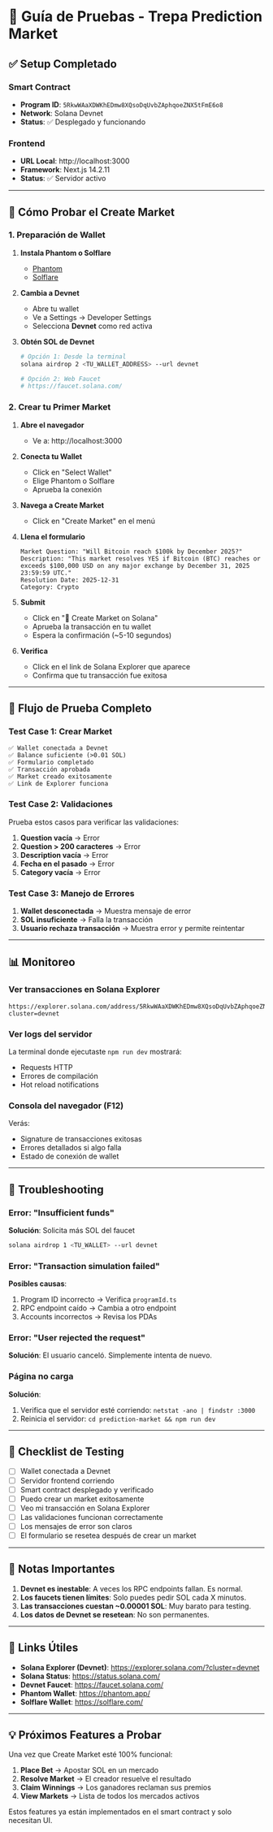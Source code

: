 # 🧪 Guía de Pruebas - Trepa Prediction Market

## ✅ Setup Completado

### Smart Contract

- **Program ID**: `5RkwWAaXDWKhEDmw8XQsoDqUvbZAphqoeZNX5tFmE6o8`
- **Network**: Solana Devnet
- **Status**: ✅ Desplegado y funcionando

### Frontend

- **URL Local**: http://localhost:3000
- **Framework**: Next.js 14.2.11
- **Status**: ✅ Servidor activo

---

## 🚀 Cómo Probar el Create Market

### 1. Preparación de Wallet

1. **Instala Phantom o Solflare**

   - [Phantom](https://phantom.app/)
   - [Solflare](https://solflare.com/)

2. **Cambia a Devnet**

   - Abre tu wallet
   - Ve a Settings → Developer Settings
   - Selecciona **Devnet** como red activa

3. **Obtén SOL de Devnet**

   ```bash
   # Opción 1: Desde la terminal
   solana airdrop 2 <TU_WALLET_ADDRESS> --url devnet

   # Opción 2: Web Faucet
   # https://faucet.solana.com/
   ```

### 2. Crear tu Primer Market

1. **Abre el navegador**

   - Ve a: http://localhost:3000

2. **Conecta tu Wallet**

   - Click en "Select Wallet"
   - Elige Phantom o Solflare
   - Aprueba la conexión

3. **Navega a Create Market**

   - Click en "Create Market" en el menú

4. **Llena el formulario**

   ```
   Market Question: "Will Bitcoin reach $100k by December 2025?"
   Description: "This market resolves YES if Bitcoin (BTC) reaches or exceeds $100,000 USD on any major exchange by December 31, 2025 23:59:59 UTC."
   Resolution Date: 2025-12-31
   Category: Crypto
   ```

5. **Submit**

   - Click en "🚀 Create Market on Solana"
   - Aprueba la transacción en tu wallet
   - Espera la confirmación (~5-10 segundos)

6. **Verifica**
   - Click en el link de Solana Explorer que aparece
   - Confirma que tu transacción fue exitosa

---

## 🧪 Flujo de Prueba Completo

### Test Case 1: Crear Market

```
✅ Wallet conectada a Devnet
✅ Balance suficiente (>0.01 SOL)
✅ Formulario completado
✅ Transacción aprobada
✅ Market creado exitosamente
✅ Link de Explorer funciona
```

### Test Case 2: Validaciones

Prueba estos casos para verificar las validaciones:

1. **Question vacía** → Error
2. **Question > 200 caracteres** → Error
3. **Description vacía** → Error
4. **Fecha en el pasado** → Error
5. **Category vacía** → Error

### Test Case 3: Manejo de Errores

1. **Wallet desconectada** → Muestra mensaje de error
2. **SOL insuficiente** → Falla la transacción
3. **Usuario rechaza transacción** → Muestra error y permite reintentar

---

## 📊 Monitoreo

### Ver transacciones en Solana Explorer

```
https://explorer.solana.com/address/5RkwWAaXDWKhEDmw8XQsoDqUvbZAphqoeZNX5tFmE6o8?cluster=devnet
```

### Ver logs del servidor

La terminal donde ejecutaste `npm run dev` mostrará:

- Requests HTTP
- Errores de compilación
- Hot reload notifications

### Consola del navegador (F12)

Verás:

- Signature de transacciones exitosas
- Errores detallados si algo falla
- Estado de conexión de wallet

---

## 🐛 Troubleshooting

### Error: "Insufficient funds"

**Solución**: Solicita más SOL del faucet

```bash
solana airdrop 1 <TU_WALLET> --url devnet
```

### Error: "Transaction simulation failed"

**Posibles causas**:

1. Program ID incorrecto → Verifica `programId.ts`
2. RPC endpoint caído → Cambia a otro endpoint
3. Accounts incorrectos → Revisa los PDAs

### Error: "User rejected the request"

**Solución**: El usuario canceló. Simplemente intenta de nuevo.

### Página no carga

**Solución**:

1. Verifica que el servidor esté corriendo: `netstat -ano | findstr :3000`
2. Reinicia el servidor: `cd prediction-market && npm run dev`

---

## 🎯 Checklist de Testing

- [ ] Wallet conectada a Devnet
- [ ] Servidor frontend corriendo
- [ ] Smart contract desplegado y verificado
- [ ] Puedo crear un market exitosamente
- [ ] Veo mi transacción en Solana Explorer
- [ ] Las validaciones funcionan correctamente
- [ ] Los mensajes de error son claros
- [ ] El formulario se resetea después de crear un market

---

## 📝 Notas Importantes

1. **Devnet es inestable**: A veces los RPC endpoints fallan. Es normal.
2. **Los faucets tienen límites**: Solo puedes pedir SOL cada X minutos.
3. **Las transacciones cuestan ~0.00001 SOL**: Muy barato para testing.
4. **Los datos de Devnet se resetean**: No son permanentes.

---

## 🔗 Links Útiles

- **Solana Explorer (Devnet)**: https://explorer.solana.com/?cluster=devnet
- **Solana Status**: https://status.solana.com/
- **Devnet Faucet**: https://faucet.solana.com/
- **Phantom Wallet**: https://phantom.app/
- **Solflare Wallet**: https://solflare.com/

---

## 💡 Próximos Features a Probar

Una vez que Create Market esté 100% funcional:

1. **Place Bet** → Apostar SOL en un mercado
2. **Resolve Market** → El creador resuelve el resultado
3. **Claim Winnings** → Los ganadores reclaman sus premios
4. **View Markets** → Lista de todos los mercados activos

Estos features ya están implementados en el smart contract y solo necesitan UI.
